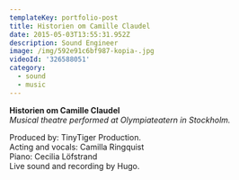 ```yaml
---
templateKey: portfolio-post
title: Historien om Camille Claudel
date: 2015-05-03T13:55:31.952Z
description: Sound Engineer
image: /img/592e91c6bf987-kopia-.jpg
videoId: '326588051'
category:
  - sound
  - music
---
```

**Historien om Camille Claudel**\
_Musical theatre performed at Olympiateatern in Stockholm._

Produced by: TinyTiger Production.\
Acting and vocals: Camilla Ringquist\
Piano: Cecilia Löfstrand\
Live sound and recording by Hugo.
